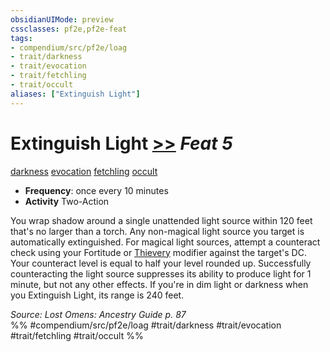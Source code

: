 ```yaml
---
obsidianUIMode: preview
cssclasses: pf2e,pf2e-feat
tags:
- compendium/src/pf2e/loag
- trait/darkness
- trait/evocation
- trait/fetchling
- trait/occult
aliases: ["Extinguish Light"]
---
```

# Extinguish Light  [>>](rules/core-rulebook/chapter-9-playing-the-game.md#Actions "Two-Action") *Feat 5*  
[darkness](rules/traits/darkness.md "Darkness Effect Trait")  [evocation](rules/traits/evocation.md "Evocation School Trait")  [fetchling](rules/traits/fetchling-b2.md "Fetchling Ancestry & Heritage Trait")  [occult](rules/traits/occult.md "Occult Tradition Trait")  

- **Frequency**: once every 10 minutes
- **Activity** Two-Action

You wrap shadow around a single unattended light source within 120 feet that's no larger than a torch. Any non-magical light source you target is automatically extinguished. For magical light sources, attempt a counteract check using your Fortitude or [Thievery](compendium/skills.md#Thievery) modifier against the target's DC. Your counteract level is equal to half your level rounded up. Successfully counteracting the light source suppresses its ability to produce light for 1 minute, but not any other effects. If you're in dim light or darkness when you Extinguish Light, its range is 240 feet.

*Source: Lost Omens: Ancestry Guide p. 87*  
%% #compendium/src/pf2e/loag #trait/darkness #trait/evocation #trait/fetchling #trait/occult %%